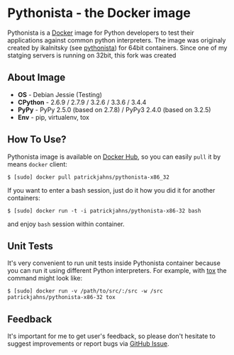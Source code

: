 Pythonista - the Docker image
=============================

Pythonista is a [Docker] image for Python developers to test their applications against
common python interpreters. The image was originaly created by ikalnitsky (see [pythonista]) for 64bit containers.
Since one of my statging servers is running on 32bit, this fork was created

[pythonista]: https://github.com/ikalnitsky/pythonista
[Docker]: https://docker.com/


About Image
-----------

* **OS** - Debian Jessie (Testing)
* **CPython** - 2.6.9 / 2.7.9 / 3.2.6 / 3.3.6 / 3.4.4
* **PyPy** - PyPy 2.5.0 (based on 2.7.8) / PyPy3 2.4.0 (based on 3.2.5)
* **Env** - pip, virtualenv, tox


How To Use?
-----------

Pythonista image is available on [Docker Hub], so you can easily `pull`
it by means `docker` client:

    $ [sudo] docker pull patrickjahns/pythonista-x86_32

If you want to enter a bash session, just do it how you did it for
another containers:

    $ [sudo] docker run -t -i patrickjahns/pythonista-x86-32 bash

and enjoy `bash` session within container.

[Docker Hub]: https://hub.docker.com/


Unit Tests
----------

It's very convenient to run unit tests inside Pythonista container because
you can run it using different Python interpreters. For example, with [tox]
the command might look like:

    $ [sudo] docker run -v /path/to/src/:/src -w /src patrickjahns/pythonista-x86-32 tox

[tox]: https://tox.readthedocs.org/


Feedback
--------

It's important for me to get user's feedback, so please don't hesitate
to suggest improvements or report bugs via [GitHub Issue].

[GitHub Issue]: https://github.com/patrickjahns/pythonista-x86_32/issues

